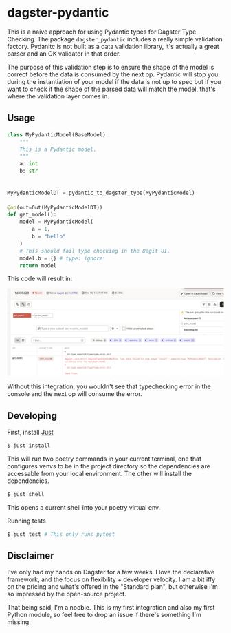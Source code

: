 # dagster-pydantic

This is a naive approach for using Pydantic types for Dagster Type Checking. The
package `dagster_pydantic` includes a really simple validation factory. Pydanitc
is not built as a data validation library, it's actually a great parser and an
OK validator in that order.

The purpose of this validation step is to ensure the shape of the model is
correct before the data is consumed by the next op. Pydantic will stop you
during the instantiation of your model if the data is not up to spec but if you
want to check if the shape of the parsed data will match the model, that's where
the validation layer comes in.

## Usage

```python
class MyPydanticModel(BaseModel):
    """
    This is a Pydantic model.
    """
    a: int
    b: str


MyPydanticModelDT = pydantic_to_dagster_type(MyPydanticModel)

@op(out=Out(MyPydanticModelDT))
def get_model():
    model = MyPydanticModel(
        a = 1,
        b = "hello"
    )
    # This should fail type checking in the Dagit UI.
    model.b = {} # type: ignore
    return model
```

This code will result in:

![A typechecking error in the dagit UI](./screenshot1.png)

Without this integration, you wouldn't see that typechecking error in the
console and the next op will consume the error.

## Developing

First, install [Just](https://github.com/casey/just)

```sh
$ just install
```

This will run two poetry commands in your current terminal, one that configures
venvs to be in the project directory so the dependencies are accessable from
your local environment. The other will install the dependencies.

```sh
$ just shell
```

This opens a current shell into your poetry virtual env.

Running tests

```sh
$ just test # This only runs pytest
```

## Disclaimer

I've only had my hands on Dagster for a few weeks. I love the declarative
framework, and the focus on flexibility + developer velocity. I am a bit iffy on
the pricing and what's offered in the "Standard plan", but otherwise I'm so
impressed by the open-source project.

That being said, I'm a noobie. This is my first integration and also my first
Python module, so feel free to drop an issue if there's something I'm missing.
